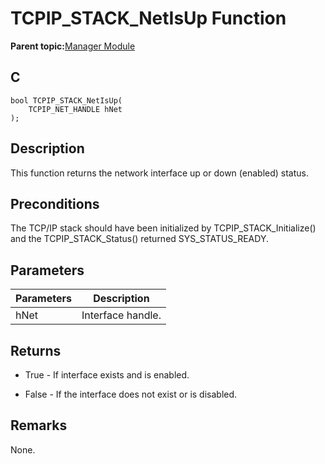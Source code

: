 # TCPIP\_STACK\_NetIsUp Function

**Parent topic:**[Manager Module](GUID-B37C4F4C-DC2D-48D9-9909-AACBA987B57A.md)

## C

```
bool TCPIP_STACK_NetIsUp(
    TCPIP_NET_HANDLE hNet
);
```

## Description

This function returns the network interface up or down \(enabled\) status.

## Preconditions

The TCP/IP stack should have been initialized by TCPIP\_STACK\_Initialize\(\) and the TCPIP\_STACK\_Status\(\) returned SYS\_STATUS\_READY.

## Parameters

|Parameters|Description|
|----------|-----------|
|hNet|Interface handle.|

## Returns

-   True - If interface exists and is enabled.

-   False - If the interface does not exist or is disabled.


## Remarks

None.

